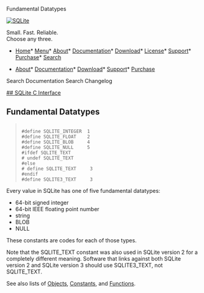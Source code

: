




Fundamental Datatypes




[![SQLite](../images/sqlite370_banner.gif)](../index.html)


Small. Fast. Reliable.  
Choose any three.


* [Home](../index.html)* [Menu](javascript:void(0))* [About](../about.html)* [Documentation](../docs.html)* [Download](../download.html)* [License](../copyright.html)* [Support](../support.html)* [Purchase](../prosupport.html)* [Search](javascript:void(0))




* [About](../about.html)* [Documentation](../docs.html)* [Download](../download.html)* [Support](../support.html)* [Purchase](../prosupport.html)






Search Documentation
Search Changelog









[## SQLite C Interface](../c3ref/intro.html)
## Fundamental Datatypes




> ```
> 
> #define SQLITE_INTEGER  1
> #define SQLITE_FLOAT    2
> #define SQLITE_BLOB     4
> #define SQLITE_NULL     5
> #ifdef SQLITE_TEXT
> # undef SQLITE_TEXT
> #else
> # define SQLITE_TEXT     3
> #endif
> #define SQLITE3_TEXT     3
> 
> ```



Every value in SQLite has one of five fundamental datatypes:


* 64\-bit signed integer
* 64\-bit IEEE floating point number
* string
* BLOB
* NULL



These constants are codes for each of those types.


Note that the SQLITE\_TEXT constant was also used in SQLite version 2
for a completely different meaning. Software that links against both
SQLite version 2 and SQLite version 3 should use SQLITE3\_TEXT, not
SQLITE\_TEXT.


See also lists of
 [Objects](../c3ref/objlist.html),
 [Constants](../c3ref/constlist.html), and
 [Functions](../c3ref/funclist.html).


